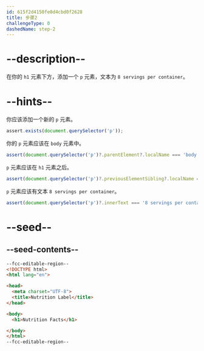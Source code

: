 ```yaml
---
id: 615f2d4150fe0d4cbd0f2628
title: 步骤2
challengeType: 0
dashedName: step-2
---
```


# --description--

在你的 `h1` 元素下方，添加一个 `p` 元素，文本为 `8 servings per container`。

# --hints--

你应该添加一个新的 `p` 元素。

```js
assert.exists(document.querySelector('p'));
```

你的 `p` 元素应该在 `body` 元素中。

```js
assert(document.querySelector('p')?.parentElement?.localName === 'body');
```

`p` 元素应该在 `h1` 元素之后。

```js
assert(document.querySelector('p')?.previousElementSibling?.localName === 'h1');
```

`p` 元素应该有文本 `8 servings per container`。

```js
assert(document.querySelector('p')?.innerText === '8 servings per container');
```

# --seed--

## --seed-contents--

```html
--fcc-editable-region--
<!DOCTYPE html>
<html lang="en">

<head>
  <meta charset="UTF-8">
  <title>Nutrition Label</title>
</head>

<body>
  <h1>Nutrition Facts</h1>

</body>
</html>
--fcc-editable-region--
```

```css

```
